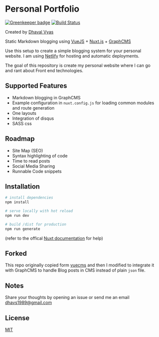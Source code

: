# Personal Portfolio

[![Greenkeeper badge](https://badges.greenkeeper.io/dhavalwd/dhavalvyas.svg)](https://greenkeeper.io/) [![Build Status](https://travis-ci.com/dhavalwd/dhavalvyas.svg?branch=master)](https://travis-ci.com/dhavalwd/dhavalvyas)

Created by [Dhaval Vyas](https://dhavalvyas.me) 

Static Markdown blogging using [VueJS](https://vuejs.org/) + [Nuxt.js](https://nuxtjs.org/) + [GraphCMS](https://graphcms.com/)

Use this setup to create a simple blogging system for your personal website. I am using [Netlify](https://www.netlify.com/) for hosting and automatic deployments.

The goal of this repository is create my personal website where I can go and rant about Front end technologies.

## Supported Features

- Markdown blogging in GraphCMS
- Example configuration in `nuxt.config.js` for loading common modules and route generation
- One layouts
- Integration of disqus
- SASS css

## Roadmap

- Site Map (SEO) 
- Syntax highlighting of code
- Time to read posts
- Social Media Sharing
- Runnable Code snippets

## Installation 

``` bash
# install dependencies
npm install

# serve locally with hot reload 
npm run dev

# build /dist for production 
npm run generate 

```
(refer to the offical [Nuxt documentation](https://nuxtjs.org) for help)

## Forked

This repo originally copied form [vuecms](https://github.com/andreliem/vuecms) and then I modified to integrate it with GraphCMS to handle Blog posts in CMS instead of plain `json` file.

## Notes

Share your thoughts by opening an issue or send me an email dhavs1989@gmail.com

## License

[MIT](http://opensource.org/licenses/MIT)
